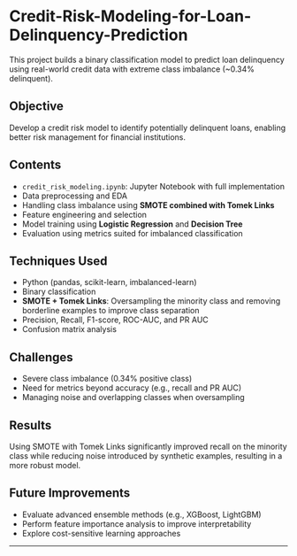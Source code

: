 # Credit-Risk-Modeling-for-Loan-Delinquency-Prediction
This project builds a binary classification model to predict loan delinquency using real-world credit data with extreme class imbalance (~0.34% delinquent).

## Objective
Develop a credit risk model to identify potentially delinquent loans, enabling better risk management for financial institutions.

## Contents
- `credit_risk_modeling.ipynb`: Jupyter Notebook with full implementation
- Data preprocessing and EDA
- Handling class imbalance using **SMOTE combined with Tomek Links**
- Feature engineering and selection
- Model training using **Logistic Regression** and **Decision Tree**
- Evaluation using metrics suited for imbalanced classification

## Techniques Used
- Python (pandas, scikit-learn, imbalanced-learn)
- Binary classification
- **SMOTE + Tomek Links**: Oversampling the minority class and removing borderline examples to improve class separation
- Precision, Recall, F1-score, ROC-AUC, and PR AUC
- Confusion matrix analysis

## Challenges
- Severe class imbalance (0.34% positive class)
- Need for metrics beyond accuracy (e.g., recall and PR AUC)
- Managing noise and overlapping classes when oversampling

## Results
Using SMOTE with Tomek Links significantly improved recall on the minority class while reducing noise introduced by synthetic examples, resulting in a more robust model.

## Future Improvements
- Evaluate advanced ensemble methods (e.g., XGBoost, LightGBM)
- Perform feature importance analysis to improve interpretability
- Explore cost-sensitive learning approaches

---
